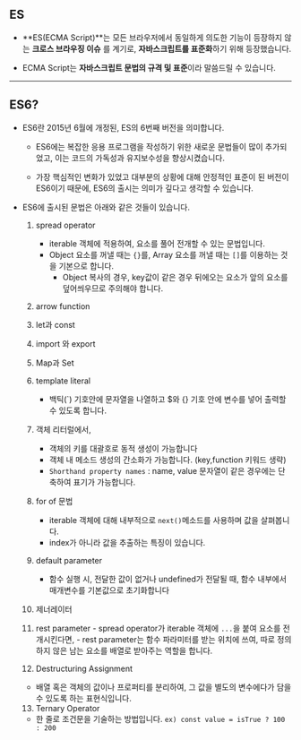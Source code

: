 
## ES

[](https://github.com/Lee-Sang-Beom/Short_web_concept_summary/blob/main/1.%20%EC%9B%B9%20%EA%B0%9C%EB%B0%9C%20%EA%B8%B0%EC%B4%88%EA%B0%9C%EB%85%90/ES%EB%9E%80.md#es)

- **ES(ECMA Script)**는 모든 브라우저에서 동일하게 의도한 기능이 등장하지 않는 **크로스 브라우징 이슈** 를 계기로, **자바스크립트를 표준화**하기 위해 등장했습니다.
    
- ECMA Script는 **자바스크립트 문법의 규격 및 표준**이라 말씀드릴 수 있습니다.
    

---

## ES6?

[](https://github.com/Lee-Sang-Beom/Short_web_concept_summary/blob/main/1.%20%EC%9B%B9%20%EA%B0%9C%EB%B0%9C%20%EA%B8%B0%EC%B4%88%EA%B0%9C%EB%85%90/ES%EB%9E%80.md#es6)

- ES6란 2015년 6월에 개정된, ES의 6번째 버전을 의미합니다.
    
    - ES6에는 복잡한 응용 프로그램을 작성하기 위한 새로운 문법들이 많이 추가되었고, 이는 코드의 가독성과 유지보수성을 향상시켰습니다.
        
    - 가장 핵심적인 변화가 있었고 대부분의 상황에 대해 안정적인 표준이 된 버전이 ES6이기 때문에, ES6의 출시는 의미가 깊다고 생각할 수 있습니다.
        
- ES6에 출시된 문법은 아래와 같은 것들이 있습니다.
    
    1. spread operator
        
        - iterable 객체에 적용하여, 요소를 풀어 전개할 수 있는 문법입니다.
        - Object 요소를 꺼낼 때는 `{}`를, Array 요소를 꺼낼 때는 `[]`를 이용하는 것을 기본으로 합니다.
            - Object 복사의 경우, key값이 같은 경우 뒤에오는 요소가 앞의 요소를 덮어씌우므로 주의해야 합니다.
    2. arrow function
        
    3. let과 const
        
    4. import 와 export
        
    5. Map과 Set
        
    6. template literal
        
        - 백틱(`) 기호안에 문자열을 나열하고 $와 {} 기호 안에 변수를 넣어 출력할 수 있도록 합니다.
    7. 객체 리터럴에서,
        
        - 객체의 키를 대괄호로 동적 생성이 가능합니다
        - 객체 내 메소드 생성의 간소화가 가능합니다. (key,function 키워드 생략)
        - `Shorthand property names` : name, value 문자열이 같은 경우에는 단축하여 표기가 가능합니다.
    8. for of 문법
        
        - iterable 객체에 대해 내부적으로 `next()`메소드를 사용하며 값을 살펴봅니다.
        - index가 아니라 값을 추출하는 특징이 있습니다.
    9. default parameter
        
        - 함수 실행 시, 전달한 값이 없거나 undefined가 전달될 때, 함수 내부에서 매개변수를 기본값으로 초기화합니다
    10. 제너레이터
        
    11. rest parameter - spread operator가 iterable 객체에 `...`을 붙여 요소를 전개시킨다면, - rest parameter는 함수 파라미터를 받는 위치에 쓰여, 따로 정의하지 않은 남는 요소를 배열로 받아주는 역할을 합니다.
        
    12. Destructuring Assignment
        
    
    - 배열 혹은 객체의 값이나 프로퍼티를 분리하여, 그 값을 별도의 변수에다가 담을 수 있도록 하는 표현식입니다.
    
    13. Ternary Operator
    
    - 한 줄로 조건문을 기술하는 방법입니다. `ex) const value = isTrue ? 100 : 200`